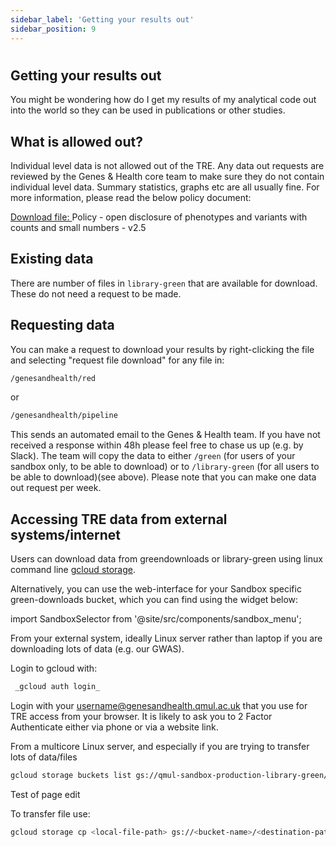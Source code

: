 ```yaml
---
sidebar_label: 'Getting your results out'
sidebar_position: 9
---
```


# 

## Getting your results out

You might be wondering how do I get my results of my analytical code 
out into the world so they can be used in publications or other studies. 

## What is allowed out?
Individual level data is not allowed out of the TRE. Any data out requests are reviewed by the Genes & Health core team to make sure they do not contain individual level data. Summary statistics, graphs etc are all usually fine. For more information, please read the below policy document:

[Download file: ](files/Policy_v2.5.pdf) Policy - open disclosure of phenotypes and variants with counts and small numbers - v2.5

## Existing data
There are number of files in `library-green` that are available for download. These do not need a request to be made.

## Requesting data
You can make a request to download your results by right-clicking the file and selecting "request file download" for any file in:

```bash
/genesandhealth/red
```
or

```bash
/genesandhealth/pipeline
```

 This sends an automated email to the Genes & Health team. If you have not received a response within 48h please feel free to chase us up (e.g. by Slack). The team will copy the data to either `/green` (for users of your sandbox only, to be able to download) or to `/library-green` (for all users to be able to download)(see above). Please note that you can make one data out request per week.

## Accessing TRE data from external systems/internet

Users can download data from greendownloads or library-green using linux command line [gcloud storage](https://cloud.google.com/storage/docs).

Alternatively, you can use the web-interface for your Sandbox specific green-downloads bucket, which you can find using the widget below:



import SandboxSelector from '@site/src/components/sandbox_menu';

<SandboxSelector />

From your external system, ideally Linux server rather than laptop if you are downloading lots of data (e.g. our GWAS).

Login to gcloud with:

```bash
 _gcloud auth login_
```

Login with your [username@genesandhealth.qmul.ac.uk](mailto:username@genesandhealth.qmul.ac.uk) that you use for TRE access from your browser. It is likely to ask you to 2 Factor Authenticate either via phone or via a website link.

From a multicore Linux server, and especially if you are trying to transfer lots of data/files

```bash
gcloud storage buckets list gs://qmul-sandbox-production-library-green/_
```

Test of page edit

To transfer file use:

```bash
gcloud storage cp <local-file-path> gs://<bucket-name>/<destination-path>
```
